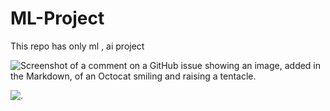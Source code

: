 # ML-Project
This repo has only ml , ai project 

![Screenshot of a comment on a GitHub issue showing an image, added in the Markdown, of an Octocat smiling and raising a tentacle.](https://myoctocat.com/assets/images/base-octocat.svg)

![.](https://madaboutsports.in/wp-content/uploads/2021/02/Technology-in-Sports-1024x576.jpg)
